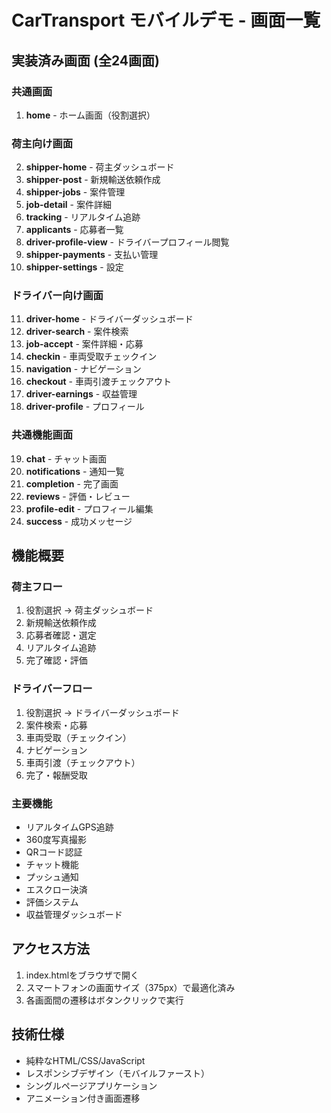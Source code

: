 # CarTransport モバイルデモ - 画面一覧

## 実装済み画面 (全24画面)

### 共通画面
1. **home** - ホーム画面（役割選択）

### 荷主向け画面
2. **shipper-home** - 荷主ダッシュボード
3. **shipper-post** - 新規輸送依頼作成
4. **shipper-jobs** - 案件管理
5. **job-detail** - 案件詳細
6. **tracking** - リアルタイム追跡
7. **applicants** - 応募者一覧
8. **driver-profile-view** - ドライバープロフィール閲覧
9. **shipper-payments** - 支払い管理
10. **shipper-settings** - 設定

### ドライバー向け画面
11. **driver-home** - ドライバーダッシュボード
12. **driver-search** - 案件検索
13. **job-accept** - 案件詳細・応募
14. **checkin** - 車両受取チェックイン
15. **navigation** - ナビゲーション
16. **checkout** - 車両引渡チェックアウト
17. **driver-earnings** - 収益管理
18. **driver-profile** - プロフィール

### 共通機能画面
19. **chat** - チャット画面
20. **notifications** - 通知一覧
21. **completion** - 完了画面
22. **reviews** - 評価・レビュー
23. **profile-edit** - プロフィール編集
24. **success** - 成功メッセージ

## 機能概要

### 荷主フロー
1. 役割選択 → 荷主ダッシュボード
2. 新規輸送依頼作成
3. 応募者確認・選定
4. リアルタイム追跡
5. 完了確認・評価

### ドライバーフロー
1. 役割選択 → ドライバーダッシュボード
2. 案件検索・応募
3. 車両受取（チェックイン）
4. ナビゲーション
5. 車両引渡（チェックアウト）
6. 完了・報酬受取

### 主要機能
- リアルタイムGPS追跡
- 360度写真撮影
- QRコード認証
- チャット機能
- プッシュ通知
- エスクロー決済
- 評価システム
- 収益管理ダッシュボード

## アクセス方法
1. index.htmlをブラウザで開く
2. スマートフォンの画面サイズ（375px）で最適化済み
3. 各画面間の遷移はボタンクリックで実行

## 技術仕様
- 純粋なHTML/CSS/JavaScript
- レスポンシブデザイン（モバイルファースト）
- シングルページアプリケーション
- アニメーション付き画面遷移